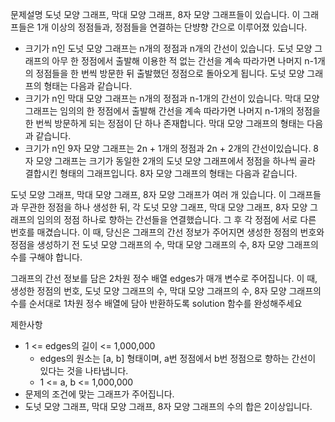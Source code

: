 문제설명
도넛 모양 그래프, 막대 모양 그래프, 8자 모양 그래프들이 있습니다. 이 그래프들은 1개 이상의 정점들과, 정점들을 연결하는 단뱡향 간으로 이루어졌 있습니다.

- 크기가 n인 도넛 모양 그래프는 n개의 정점과 n개의 간선이 있습니다. 도넛 모양 그래프의 아무 한 정점에서 출발해 이용한 적 없는 간선을 계속 따라가면 나머지 n-1개의 정점들을 한 번씩 방문한 뒤 출발했던 정점으로 돌아오게 됩니다. 도넛 모양 그래프의 형태는 다음과 같습니다.
- 크기가 n인 막대 모양 그래프는 n개의 정점과 n-1개의 간선이 있습니다. 막대 모양 그래프는 임의의 한 정점에서 출발해 간선을 계속 따라가면 나머지 n-1개의 정점을 한 번씩 방문하게 되는 정점이 단 하나 존재합니다. 막대 모양 그래프의 형태는 다음과 같습니다.
- 크기가 n인 9자 모양 그래프는 2n + 1개의 정점과 2n + 2개의 간선이있습니다. 8자 모양 그래프는 크기가 동일한 2개의 도넛 모양 그래프에서 정점을 하나씩 골라 결합시킨 형태의 그래프입니다. 8자 모양 그래프의 형태는 다음과 같습니다.

도넛 모양 그래프, 막대 모양 그래프, 8자 모양 그래프가 여러 개 있습니다. 이 그래프들과 무관한 정점을 하나 생성한 뒤, 각 도넛 모양 그래프, 막대 모양 그래프, 8자 모양 그래프의 임의의 정점 하나로 향하는 간선들을 연결했습니다.
그 후 각 정점에 서로 다른 번호를 매겼습니다.
이 때, 당신은 그래프의 간선 정보가 주어지면 생성한 정점의 번호와 정점을 생성하기 전 도넛 모양 그래프의 수, 막대 모양 그래프의 수, 8자 모양 그래프의 수를 구해야 합니다.

그래프의 간선 정보를 담은 2차원 정수 배열 edges가 매개 변수로 주어집니다. 이 때, 생성한 정점의 번호, 도넛 모양 그래프의 수, 막대 모양 그래프의 수, 8자 모양 그래프의 수를 순서대로 1차원 정수 배열에 담아 반환하도록 solution 함수를 완성해주세요

제한사항

- 1 <= edges의 길이 <= 1,000,000
  - edges의 원소는 [a, b] 형태이며, a번 정점에서 b번 정점으로 향하는 간선이 있다는 것을 나타냅니다.
  - 1 <= a, b <= 1,000,000
- 문제의 조건에 맞는 그래프가 주어집니다.
- 도넛 모양 그래프, 막대 모양 그래프, 8자 모양 그래프의 수의 합은 2이상입니다.
